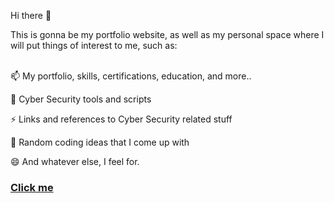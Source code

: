 Hi there 👋
<br>

This is gonna be my portfolio website, as well as my personal space where I will put things of interest to me, such as:
<br><br>

📫 My portfolio, skills, certifications, education, and more..

🔭 Cyber Security tools and scripts

⚡ Links and references to Cyber Security related stuff

🤔 Random coding ideas that I come up with 

😄 And whatever else, I feel for. 

### <a href="https://patrickskovgaard.github.io/PatrickSkovgaard/about.html">Click me</a>
